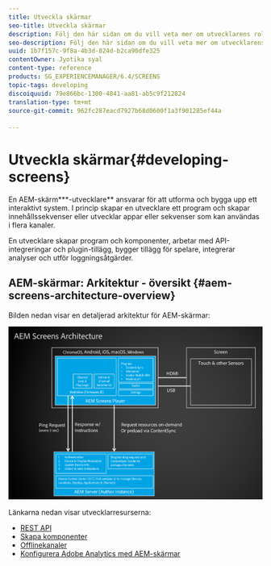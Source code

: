 ```yaml
---
title: Utveckla skärmar
seo-title: Utveckla skärmar
description: Följ den här sidan om du vill veta mer om utvecklarens roller för AEM-skärmar. En AEM Screens-utvecklare skapar en program- och innehållssekvens och utvecklar appar eller sekvenser som kan användas i flera kanaler.
seo-description: Följ den här sidan om du vill veta mer om utvecklarens roller för AEM-skärmar. En AEM Screens-utvecklare skapar en program- och innehållssekvens och utvecklar appar eller sekvenser som kan användas i flera kanaler.
uuid: 1b7f157c-9f8a-4b3d-824d-b2ca90dfe325
contentOwner: Jyotika syal
content-type: reference
products: SG_EXPERIENCEMANAGER/6.4/SCREENS
topic-tags: developing
discoiquuid: 79e866bc-1300-4841-aa81-ab5c9f212824
translation-type: tm+mt
source-git-commit: 962fc287eacd7927b68d0600f1a3f901285ef44a

---
```



# Utveckla skärmar{#developing-screens}

En AEM-skärm***-utvecklare** ansvarar för att utforma och bygga upp ett interaktivt system. I princip skapar en utvecklare ett program och skapar innehållssekvenser eller utvecklar appar eller sekvenser som kan användas i flera kanaler.

En utvecklare skapar program och komponenter, arbetar med API-integreringar och plugin-tillägg, bygger tillägg för spelare, integrerar analyser och utför loggningsåtgärder.

## AEM-skärmar: Arkitektur - översikt {#aem-screens-architecture-overview}

Bilden nedan visar en detaljerad arkitektur för AEM-skärmar:

![chlimage_1-42](assets/chlimage_1-42.png)

Länkarna nedan visar utvecklarresurserna:

* [REST API](/help/screens/rest-api.md)
* [Skapa komponenter](/help/screens/creating-components.md)
* [Offlinekanaler](/help/screens/offline-channels.md)
* [Konfigurera Adobe Analytics med AEM-skärmar](/help/screens/configuring-adobe-analytics-aem-screens.md)


